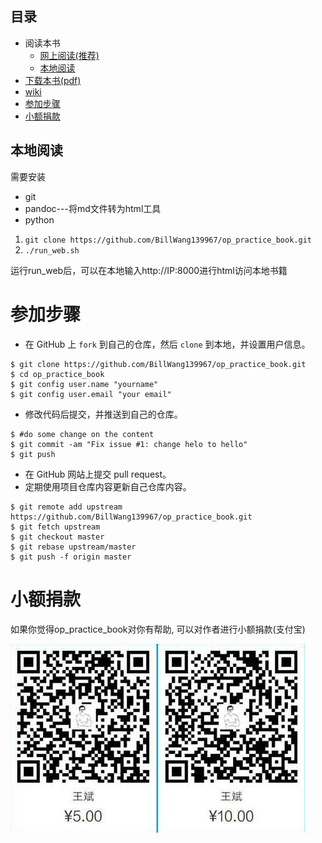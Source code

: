 ## 目录

* 阅读本书
	* [网上阅读(推荐)](https://billwang139967.gitbooks.io/op_practice_book/content/)
	* [本地阅读](#本地阅读)
* [下载本书(pdf)](https://www.gitbook.com/download/pdf/book/billwang139967/op_practice_book)
* [wiki](https://github.com/BillWang139967/op_practice_book/wiki)
* [参加步骤](#参加步骤)
* [小额捐款](#小额捐款)

## 本地阅读

需要安装

+ git
+ pandoc---将md文件转为html工具
+ python

1. `git clone https://github.com/BillWang139967/op_practice_book.git`
2. `./run_web.sh`

运行run_web后，可以在本地输入http://IP:8000进行html访问本地书籍


# 参加步骤

* 在 GitHub 上 `fork` 到自己的仓库，然后 `clone` 到本地，并设置用户信息。
```
$ git clone https://github.com/BillWang139967/op_practice_book.git
$ cd op_practice_book
$ git config user.name "yourname"
$ git config user.email "your email"
```
* 修改代码后提交，并推送到自己的仓库。
```
$ #do some change on the content
$ git commit -am "Fix issue #1: change helo to hello"
$ git push
```
* 在 GitHub 网站上提交 pull request。
* 定期使用项目仓库内容更新自己仓库内容。
```
$ git remote add upstream https://github.com/BillWang139967/op_practice_book.git
$ git fetch upstream
$ git checkout master
$ git rebase upstream/master
$ git push -f origin master
```

# 小额捐款

如果你觉得op_practice_book对你有帮助, 可以对作者进行小额捐款(支付宝)

![Screenshot](images/5.jpg)

